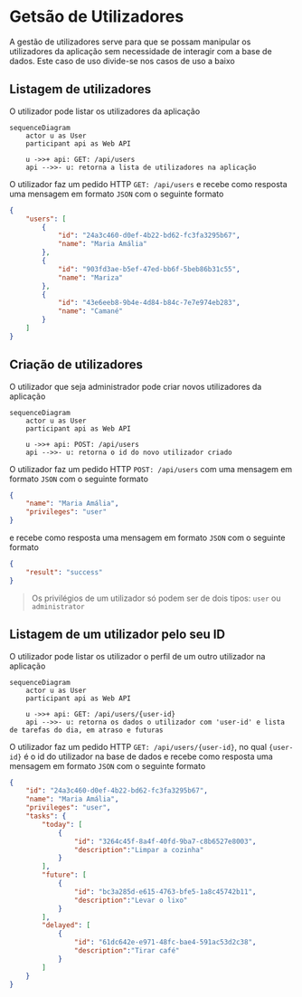 # Getsão de Utilizadores
A gestão de utilizadores serve para que se possam manipular os utilizadores da aplicação sem necessidade de interagir com a base de dados. Este caso de uso divide-se nos casos de uso a baixo

## Listagem de utilizadores
O utilizador pode listar os utilizadores da aplicação

```mermaid
sequenceDiagram
    actor u as User
    participant api as Web API

    u ->>+ api: GET: /api/users
    api -->>- u: retorna a lista de utilizadores na aplicação
```

O utilizador faz um pedido HTTP `GET: /api/users` e recebe como resposta uma mensagem em formato `JSON` com o seguinte formato

```json
{
    "users": [
        {
            "id": "24a3c460-d0ef-4b22-bd62-fc3fa3295b67",
            "name": "Maria Amália"
        },
        {
            "id": "903fd3ae-b5ef-47ed-bb6f-5beb86b31c55",
            "name": "Mariza"
        },
        {
            "id": "43e6eeb8-9b4e-4d84-b84c-7e7e974eb283",
            "name": "Camané"
        }
    ]
}
```

## Criação de utilizadores
O utilizador que seja administrador pode criar novos utilizadores da aplicação

```mermaid
sequenceDiagram
    actor u as User
    participant api as Web API

    u ->>+ api: POST: /api/users
    api -->>- u: retorna o id do novo utilizador criado
```

O utilizador faz um pedido HTTP `POST: /api/users` com uma mensagem em formato `JSON` com o seguinte formato

```json
{
    "name": "Maria Amália",
    "privileges": "user"
}
```

 e recebe como resposta uma mensagem em formato `JSON` com o seguinte formato

```json
{
    "result": "success"
}
```

> Os privilégios de um utilizador só podem ser de dois tipos: `user` ou `administrator`

## Listagem de um utilizador pelo seu ID
O utilizador pode listar os utilizador o perfil de um outro utilizador na aplicação

```mermaid
sequenceDiagram
    actor u as User
    participant api as Web API

    u ->>+ api: GET: /api/users/{user-id}
    api -->>- u: retorna os dados o utilizador com 'user-id' e lista de tarefas do dia, em atraso e futuras
```

O utilizador faz um pedido HTTP `GET: /api/users/{user-id}`, no qual `{user-id}` é o id do utilizador na base de dados e recebe como resposta uma mensagem em formato `JSON` com o seguinte formato

```json
{
    "id": "24a3c460-d0ef-4b22-bd62-fc3fa3295b67",
    "name": "Maria Amália",
    "privileges": "user",
    "tasks": {
        "today": [
            {
                "id": "3264c45f-8a4f-40fd-9ba7-c8b6527e8003",
                "description":"Limpar a cozinha"
            }
        ],
        "future": [
            {
                "id": "bc3a285d-e615-4763-bfe5-1a8c45742b11",
                "description":"Levar o lixo"
            }
        ],
        "delayed": [
            {
                "id": "61dc642e-e971-48fc-bae4-591ac53d2c38",
                "description":"Tirar café"
            }
        ]
    }
}
```